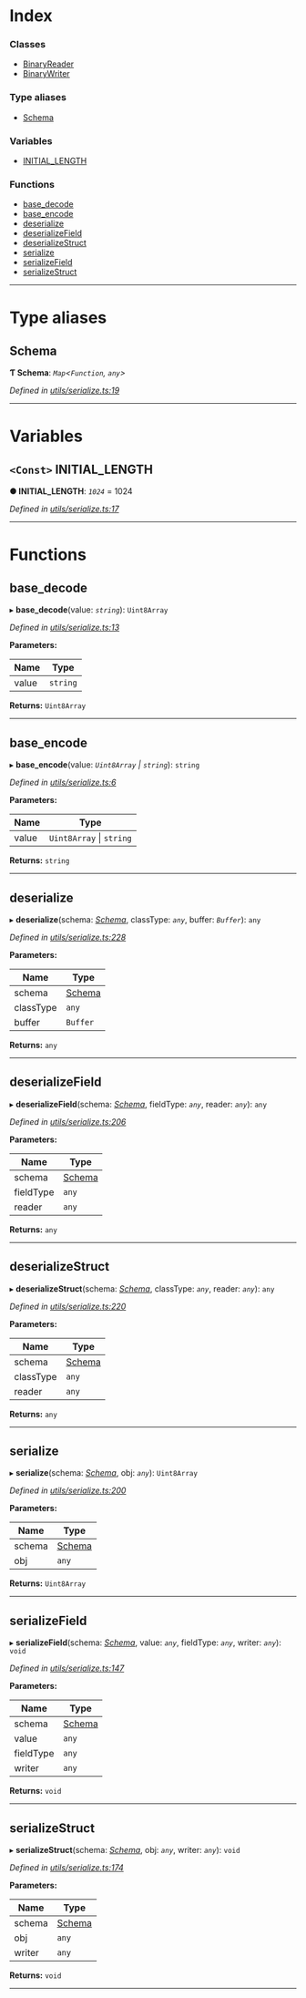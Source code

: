 

# Index

### Classes

* [BinaryReader](../classes/_utils_serialize_.binaryreader.md)
* [BinaryWriter](../classes/_utils_serialize_.binarywriter.md)

### Type aliases

* [Schema](_utils_serialize_.md#schema)

### Variables

* [INITIAL_LENGTH](_utils_serialize_.md#initial_length)

### Functions

* [base_decode](_utils_serialize_.md#base_decode)
* [base_encode](_utils_serialize_.md#base_encode)
* [deserialize](_utils_serialize_.md#deserialize)
* [deserializeField](_utils_serialize_.md#deserializefield)
* [deserializeStruct](_utils_serialize_.md#deserializestruct)
* [serialize](_utils_serialize_.md#serialize)
* [serializeField](_utils_serialize_.md#serializefield)
* [serializeStruct](_utils_serialize_.md#serializestruct)

---

# Type aliases

<a id="schema"></a>

##  Schema

**Ƭ Schema**: *`Map`<`Function`, `any`>*

*Defined in [utils/serialize.ts:19](https://github.com/nearprotocol/nearlib/blob/5251dca/src.ts/utils/serialize.ts#L19)*

___

# Variables

<a id="initial_length"></a>

## `<Const>` INITIAL_LENGTH

**● INITIAL_LENGTH**: *`1024`* = 1024

*Defined in [utils/serialize.ts:17](https://github.com/nearprotocol/nearlib/blob/5251dca/src.ts/utils/serialize.ts#L17)*

___

# Functions

<a id="base_decode"></a>

##  base_decode

▸ **base_decode**(value: *`string`*): `Uint8Array`

*Defined in [utils/serialize.ts:13](https://github.com/nearprotocol/nearlib/blob/5251dca/src.ts/utils/serialize.ts#L13)*

**Parameters:**

| Name | Type |
| ------ | ------ |
| value | `string` |

**Returns:** `Uint8Array`

___
<a id="base_encode"></a>

##  base_encode

▸ **base_encode**(value: *`Uint8Array` \| `string`*): `string`

*Defined in [utils/serialize.ts:6](https://github.com/nearprotocol/nearlib/blob/5251dca/src.ts/utils/serialize.ts#L6)*

**Parameters:**

| Name | Type |
| ------ | ------ |
| value | `Uint8Array` \| `string` |

**Returns:** `string`

___
<a id="deserialize"></a>

##  deserialize

▸ **deserialize**(schema: *[Schema](_utils_serialize_.md#schema)*, classType: *`any`*, buffer: *`Buffer`*): `any`

*Defined in [utils/serialize.ts:228](https://github.com/nearprotocol/nearlib/blob/5251dca/src.ts/utils/serialize.ts#L228)*

**Parameters:**

| Name | Type |
| ------ | ------ |
| schema | [Schema](_utils_serialize_.md#schema) |
| classType | `any` |
| buffer | `Buffer` |

**Returns:** `any`

___
<a id="deserializefield"></a>

##  deserializeField

▸ **deserializeField**(schema: *[Schema](_utils_serialize_.md#schema)*, fieldType: *`any`*, reader: *`any`*): `any`

*Defined in [utils/serialize.ts:206](https://github.com/nearprotocol/nearlib/blob/5251dca/src.ts/utils/serialize.ts#L206)*

**Parameters:**

| Name | Type |
| ------ | ------ |
| schema | [Schema](_utils_serialize_.md#schema) |
| fieldType | `any` |
| reader | `any` |

**Returns:** `any`

___
<a id="deserializestruct"></a>

##  deserializeStruct

▸ **deserializeStruct**(schema: *[Schema](_utils_serialize_.md#schema)*, classType: *`any`*, reader: *`any`*): `any`

*Defined in [utils/serialize.ts:220](https://github.com/nearprotocol/nearlib/blob/5251dca/src.ts/utils/serialize.ts#L220)*

**Parameters:**

| Name | Type |
| ------ | ------ |
| schema | [Schema](_utils_serialize_.md#schema) |
| classType | `any` |
| reader | `any` |

**Returns:** `any`

___
<a id="serialize"></a>

##  serialize

▸ **serialize**(schema: *[Schema](_utils_serialize_.md#schema)*, obj: *`any`*): `Uint8Array`

*Defined in [utils/serialize.ts:200](https://github.com/nearprotocol/nearlib/blob/5251dca/src.ts/utils/serialize.ts#L200)*

**Parameters:**

| Name | Type |
| ------ | ------ |
| schema | [Schema](_utils_serialize_.md#schema) |
| obj | `any` |

**Returns:** `Uint8Array`

___
<a id="serializefield"></a>

##  serializeField

▸ **serializeField**(schema: *[Schema](_utils_serialize_.md#schema)*, value: *`any`*, fieldType: *`any`*, writer: *`any`*): `void`

*Defined in [utils/serialize.ts:147](https://github.com/nearprotocol/nearlib/blob/5251dca/src.ts/utils/serialize.ts#L147)*

**Parameters:**

| Name | Type |
| ------ | ------ |
| schema | [Schema](_utils_serialize_.md#schema) |
| value | `any` |
| fieldType | `any` |
| writer | `any` |

**Returns:** `void`

___
<a id="serializestruct"></a>

##  serializeStruct

▸ **serializeStruct**(schema: *[Schema](_utils_serialize_.md#schema)*, obj: *`any`*, writer: *`any`*): `void`

*Defined in [utils/serialize.ts:174](https://github.com/nearprotocol/nearlib/blob/5251dca/src.ts/utils/serialize.ts#L174)*

**Parameters:**

| Name | Type |
| ------ | ------ |
| schema | [Schema](_utils_serialize_.md#schema) |
| obj | `any` |
| writer | `any` |

**Returns:** `void`

___

